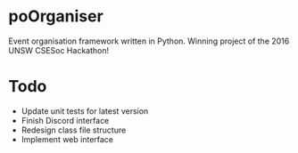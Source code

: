 # poOrganiser
Event organisation framework written in Python. Winning project of the 2016 UNSW CSESoc Hackathon!

# Todo
* Update unit tests for latest version
* Finish Discord interface
* Redesign class file structure
* Implement web interface

